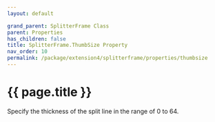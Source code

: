 ```yaml
---
layout: default

grand_parent: SplitterFrame Class
parent: Properties
has_children: false
title: SplitterFrame.ThumbSize Property
nav_order: 10
permalink: /package/extension4/splitterframe/properties/thumbsize
---
```

# {{ page.title }}

Specify the thickness of the split line in the range of 0 to 64.